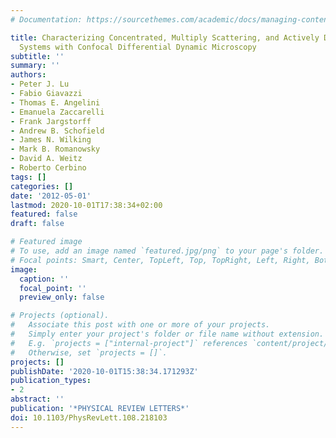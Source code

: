 ```yaml
---
# Documentation: https://sourcethemes.com/academic/docs/managing-content/

title: Characterizing Concentrated, Multiply Scattering, and Actively Driven Fluorescent
  Systems with Confocal Differential Dynamic Microscopy
subtitle: ''
summary: ''
authors:
- Peter J. Lu
- Fabio Giavazzi
- Thomas E. Angelini
- Emanuela Zaccarelli
- Frank Jargstorff
- Andrew B. Schofield
- James N. Wilking
- Mark B. Romanowsky
- David A. Weitz
- Roberto Cerbino
tags: []
categories: []
date: '2012-05-01'
lastmod: 2020-10-01T17:38:34+02:00
featured: false
draft: false

# Featured image
# To use, add an image named `featured.jpg/png` to your page's folder.
# Focal points: Smart, Center, TopLeft, Top, TopRight, Left, Right, BottomLeft, Bottom, BottomRight.
image:
  caption: ''
  focal_point: ''
  preview_only: false

# Projects (optional).
#   Associate this post with one or more of your projects.
#   Simply enter your project's folder or file name without extension.
#   E.g. `projects = ["internal-project"]` references `content/project/deep-learning/index.md`.
#   Otherwise, set `projects = []`.
projects: []
publishDate: '2020-10-01T15:38:34.171293Z'
publication_types:
- 2
abstract: ''
publication: '*PHYSICAL REVIEW LETTERS*'
doi: 10.1103/PhysRevLett.108.218103
---
```

